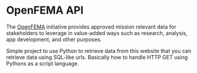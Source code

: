 # OpenFEMA API

The [OpenFEMA](https://www.fema.gov/openfema) initiative provides approved mission relevant data for stakeholders to leverage in value-added ways such as research, analysis, app development, and other purposes.

Simple project to use Python to retrieve data from this website that you can retrieve data
using SQL-like urls. Basically how to handle HTTP GET using Pythons as a script language.
